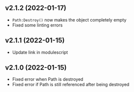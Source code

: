 ## v2.1.2 (2022-01-17)
* `Path:Destroy()` now makes the object completely empty
* Fixed some linting errors

## v2.1.1 (2022-01-15)
* Update link in modulescript

## v2.1.0 (2022-01-15)
* Fixed error when Path is destroyed
* Fixed error if Path is still referenced after being destroyed